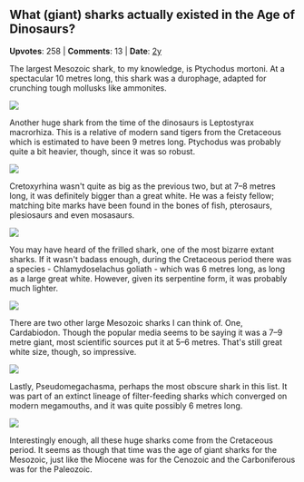 ## What (giant) sharks actually existed in the Age of Dinosaurs?
    
**Upvotes**: 258 | **Comments**: 13 | **Date**: [2y](https://www.quora.com/What-giant-sharks-actually-existed-in-the-Age-of-Dinosaurs/answer/Gary-Meaney)

The largest Mesozoic shark, to my knowledge, is Ptychodus mortoni. At a spectacular 10 metres long, this shark was a durophage, adapted for crunching tough mollusks like ammonites.

![](https://qph.fs.quoracdn.net/main-qimg-4f3d8e290c13e65320982ba689b2febd-lq)

Another huge shark from the time of the dinosaurs is Leptostyrax macrorhiza. This is a relative of modern sand tigers from the Cretaceous which is estimated to have been 9 metres long. Ptychodus was probably quite a bit heavier, though, since it was so robust.

![](https://qph.fs.quoracdn.net/main-qimg-0446427198800c1f68d2bb687de1a016-lq)

Cretoxyrhina wasn't quite as big as the previous two, but at 7–8 metres long, it was definitely bigger than a great white. He was a feisty fellow; matching bite marks have been found in the bones of fish, pterosaurs, plesiosaurs and even mosasaurs.

![](https://qph.fs.quoracdn.net/main-qimg-a7e9ab2ce91fa63e5fcf305c1a0b6e0e-pjlq)

You may have heard of the frilled shark, one of the most bizarre extant sharks. If it wasn't badass enough, during the Cretaceous period there was a species - Chlamydoselachus goliath \- which was 6 metres long, as long as a large great white. However, given its serpentine form, it was probably much lighter.

![](https://qph.fs.quoracdn.net/main-qimg-81b6b390afeadfb5ee6a276da8a2bb5b-lq)

There are two other large Mesozoic sharks I can think of. One, Cardabiodon. Though the popular media seems to be saying it was a 7–9 metre giant, most scientific sources put it at 5–6 metres. That's still great white size, though, so impressive.

![](https://qph.fs.quoracdn.net/main-qimg-b6ff051f6eb9f03d8348058dd1822a79-lq)

Lastly, Pseudomegachasma, perhaps the most obscure shark in this list. It was part of an extinct lineage of filter-feeding sharks which converged on modern megamouths, and it was quite possibly 6 metres long.

![](https://qph.fs.quoracdn.net/main-qimg-baaaaeadd787e0b19f1b71188dc9e2a0-lq)

Interestingly enough, all these huge sharks come from the Cretaceous period. It seems as though that time was the age of giant sharks for the Mesozoic, just like the Miocene was for the Cenozoic and the Carboniferous was for the Paleozoic.

